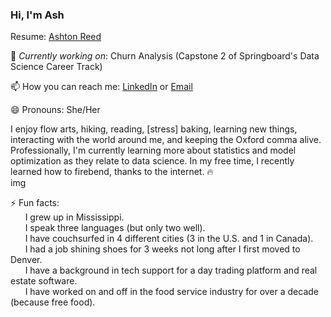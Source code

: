 ### Hi, I'm Ash

<!--
**ashtonreed/ashtonreed** is a ✨ _special_ ✨ repository because its `README.md` (this file) appears on your GitHub profile.

Here are some ideas to get you started:

- 🔭 I’m currently working on ...
- 🌱 I’m currently learning ...
- 👯 I’m looking to collaborate on ...
- 🤔 I’m looking for help with ...
- 💬 Ask me about ...
- 📫 How to reach me: ...
- 😄 Pronouns: ...
- ⚡ Fun fact: ...
-->

Resume: [Ashton Reed](https://github.com/ashtonreed/ashtonreed/blob/master/Ashton_Reed_Resume_Sep2020.pdf)

🔭 *Currently working on*: Churn Analysis (Capstone 2 of Springboard's Data Science Career Track)

📫 How you can reach me: [LinkedIn](https://www.linkedin.com/in/ashton-reed/) or [Email](ashtonereed@gmail.com)

😄 Pronouns: She/Her

I enjoy flow arts, hiking, reading, [stress] baking, learning new things, interacting with the world around me, and keeping the Oxford comma alive. Professionally, I'm currently learning more about statistics and model optimization as they relate to data science. In my free time, I recently learned how to firebend, thanks to the internet. 🔥
<br>
img



⚡ Fun facts: <br>
&nbsp;&nbsp;&nbsp;&nbsp;&nbsp;
I grew up in Mississippi.
<br>
&nbsp;&nbsp;&nbsp;&nbsp;&nbsp;
I speak three languages (but only two well).
<br>
&nbsp;&nbsp;&nbsp;&nbsp;&nbsp;
I have couchsurfed in 4 different cities (3 in the U.S. and 1 in Canada).
<br>
&nbsp;&nbsp;&nbsp;&nbsp;&nbsp;
I had a job shining shoes for 3 weeks not long after I first moved to Denver.
<br>
&nbsp;&nbsp;&nbsp;&nbsp;&nbsp;
I have a background in tech support for a day trading platform and real estate software. 
<br>
&nbsp;&nbsp;&nbsp;&nbsp;&nbsp;
I have worked on and off in the food service industry for over a decade (because free food).
